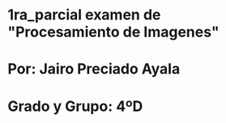 # 1ra_parcial examen de "Procesamiento de Imagenes"
# Por:                Jairo Preciado Ayala
# Grado y Grupo:      4ºD 
